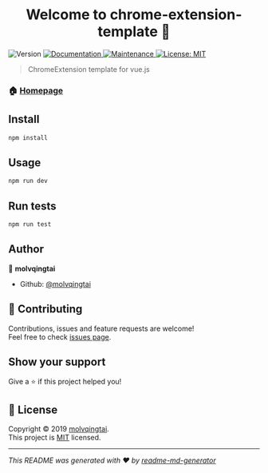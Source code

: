 <h1 align="center">Welcome to chrome-extension-template 👋</h1>
<p>
  <img alt="Version" src="https://img.shields.io/badge/version-1.0.0-blue.svg?cacheSeconds=2592000" />
  <a href="https://github.com/molvqingtai/chrome-extension-template#readme">
    <img alt="Documentation" src="https://img.shields.io/badge/documentation-yes-brightgreen.svg" target="_blank" />
  </a>
  <a href="https://github.com/molvqingtai/chrome-extension-template/graphs/commit-activity">
    <img alt="Maintenance" src="https://img.shields.io/badge/Maintained%3F-yes-green.svg" target="_blank" />
  </a>
  <a href="https://github.com/molvqingtai/chrome-extension-template/blob/master/LICENSE">
    <img alt="License: MIT" src="https://img.shields.io/badge/License-MIT-yellow.svg" target="_blank" />
  </a>
</p>

> ChromeExtension template for vue.js

### 🏠 [Homepage](https://github.com/molvqingtai/chrome-extension-template#readme)

## Install

```sh
npm install
```

## Usage

```sh
npm run dev
```

## Run tests

```sh
npm run test
```

## Author

👤 **molvqingtai**

* Github: [@molvqingtai](https://github.com/molvqingtai)

## 🤝 Contributing

Contributions, issues and feature requests are welcome!<br />Feel free to check [issues page](https://github.com/molvqingtai/chrome-extension-template/issues).

## Show your support

Give a ⭐️ if this project helped you!

## 📝 License

Copyright © 2019 [molvqingtai](https://github.com/molvqingtai).<br />
This project is [MIT](https://github.com/molvqingtai/chrome-extension-template/blob/master/LICENSE) licensed.

***
_This README was generated with ❤️ by [readme-md-generator](https://github.com/kefranabg/readme-md-generator)_